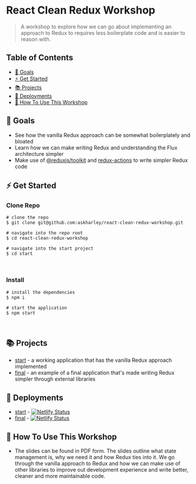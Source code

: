 # React Clean Redux Workshop

> A workshop to explore how we can go about implementing an approach to Redux to requires less boilerplate code and is easier to reason with.

## Table of Contents
* [🎯 Goals](#goals)
* [⚡ Get Started](#get-started)
* [📚 Projects](#projects)
* [🤖 Deployments](#deployments)
* [🚀 How To Use This Workshop](#how-to-use-this-workshop)
​
## 🎯 Goals

- See how the vanilla Redux approach can be somewhat boilerplately and bloated
- Learn how we can make writing Redux and understanding the Flux architecture simpler
- Make use of [@reduxjs/toolkit](https://github.com/reduxjs/redux-toolkit) and [redux-actions](https://github.com/redux-utilities/redux-actions) to write simpler Redux code

## ⚡ Get Started

### Clone Repo
```
# clone the repo
$ git clone git@github.com:askharley/react-clean-redux-workshop.git
​
# navigate into the repo root
$ cd react-clean-redux-workshop
​
# navigate into the start project
$ cd start
```
​
### Install
```
# install the dependencies
$ npm i
​
# start the application
$ npm start
```
​
## 📚 Projects

* [start](https://github.com/askharley/react-clean-redux-workshop/tree/master/shop-drop-clean-redux) - a working application that has the vanilla Redux approach implemented
* [final](https://github.com/askharley/react-clean-redux-workshop/tree/master/shop-drop-vanilla-redux) - an example of a final application that's made writing Redux simpler through external libraries

## 🤖 Deployments

* [start](https://react-clean-redux-workshop-start.netlify.app/) - [![Netlify Status](https://api.netlify.com/api/v1/badges/71a180da-fc6f-414d-8cb8-201cb7d9e161/deploy-status)](https://app.netlify.com/sites/react-clean-redux-workshop-start/deploys)
* [final](https://react-clean-redux-workshop-final.netlify.app/) - [![Netlify Status](https://api.netlify.com/api/v1/badges/71a180da-fc6f-414d-8cb8-201cb7d9e161/deploy-status)](https://app.netlify.com/sites/react-clean-redux-workshop-final/deploys)
​
​
## 🚀 How To Use This Workshop
- The slides can be found in PDF form. The slides outline what state management is, why we need it and how Redux ties into it. We go through the vanilla approach to Redux and how we can make use of other libraries to improve out development experience and write better, cleaner and more maintainable code.
